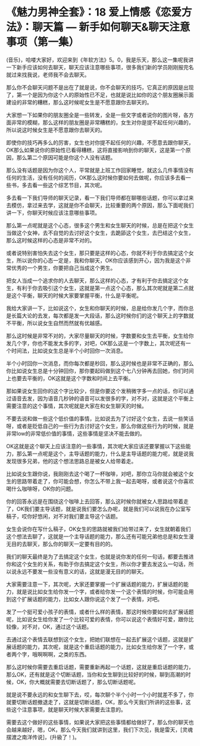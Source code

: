 # 《魅力男神全套》：18 爱上情感《恋爱方法》：聊天篇 — 新手如何聊天&聊天注意事项（第一集）

(音乐)，哈喽大家好，欢迎来到《年软方法》5。0，我是乐天，那么这一集呢我讲一下新手应该如何去聊天，聊天应该注意哪些事项，很多我们新的学员刚刚报完名就过来找我说，老师我不会去聊天。

那么你不会聊天问题不是出在了就是说，你不会聊天的技巧，它真正的原因是出现了，第一个是因为你这个人的原始性已不足，也就是说比如你的这个朋友圈展示面建设的非常的糟糕，那么这时候呢女生是不愿意跟你去聊天的。

大家想一下如果你的朋友圈全是一些转发，全是一些文字或者说你的图片呀，各方面非常的模糊，那么这样的朋友圈是非常糟糕的，女生对你是提不起任何兴趣的，所以说这时候女生是不愿意跟你去聊天的。

即使你的技巧再多么的厉害，女生也对你提不起任何的兴趣，不愿意去跟你聊天，OK那么如果说你的原始性已看得糟糕，这将直接影响到你的聊天，这是第一个原因，那么第二个原因可能是你这个人没有话题。

那么没有话题是因为你这个人，平常就是上班工作回家睡觉，就这么几件事情没有任何的生活，没有任何的阅历，OK那么这时候你要如何去做呢，你应该多去看一些书，多去看一些这个综艺节目，其次呢。

多去看一下我们导师的聊天记录，看一下我们导师都在聊哪些话题，你可以拿过来去模仿，拿过来去学，这就是你不会聊天，比较重要的两个原因，那么下面呢我们讲一下，你聊天时候应该注意哪些事项。

那么第一点呢就是这个心态，很多这个男生和女生聊天的时候，总是在把这个女生当做这个女神，去不自觉的去讨好这个女生，去跪舔这个女生，去巴结这个女生，那么这时候这样的心态是非常不对的。

或者说特别害怕失去这个女生，那只要是这样的心态，你就不利于你去搞定这个女生，所以说你的心态一定是，我和你聊天，OK你应该感到开心，因为我是这个非常优秀的一个男生，你要把自己当成这个男生。

把女人当成一个追求你的人去聊天，那么这样的心态，才有利于你去搞定这个女生，有利于你去吸引这个女生，这就是第一点这个心态，那么其次呢就是第二点就是这个平衡，聊天的时候大家要掌握平衡，什么是平衡呢。

我给大家讲一下，比如说这个，女生和你聊天的时候，总是给你发几个字，而你总是长篇大论的去发，每次都是发一大段话，那么这时候你们的这个聊天上的字数就不平衡，所以说女生自然而然就有优越感。

那么这时候是非常不对的，大家尽量聊天的时候，字数要和女生去平衡，女生给你发几个字，你也不能发太多的字，对吧，OK那么这是一个字数上，其次呢还有一个时间法，比如说女生总是半个小时回你一次消息。

半个小时回你一次消息，而你每次都是秒回，那么这时候也是非常不正确的，那么你比如说女生总是十分钟回你，那你要起码做到这个七八分钟再去回她，你们时间上也要去平衡的，OK这就是这个字数和时间上去平衡。

那如果说女生回你的这个字比较少，但是你要这个发稍微字多一点的话，你可以通过语音去发，因为语音几秒钟的语音可以发很多的字，对不对，这就是这个平衡上需要注意的这个事情，其次呢就是大家在和女生聊天的时候。

不要去说和做一些这个低价值的事情，比如说去为了讨好这个女生，去说一些笑话呀，或者是贬低自己的一些行为去讨好这个女生，那么你做这些行为的时候，就是非常low的非常低价值的事情，这些事情是坚决不能去做的。

OK这就是这个聊天上应该注意的一些事情，其次呢大家应该还要掌握以下这些能力，那么第一点呢是这个，主导话题的能力，什么是主导话题的能力呢，就是说我发现很多兄弟，他的这个想法思路总是被女人给带着走。

比如说女生跟你说，我刚刚去这个喝了一杯咖啡，对吧，那你立马你就会被这个女生的思路带着走了，你可能会想，你怎么不带上我一起去喝呀，或者说这个你喜欢喝什么咖啡呀，OK你的问题。

你的回答永远是在围绕这个咖啡上去回答，那么这时候你就被女人思路给带着走了，OK我们要主导话题，就是说我们要怎么办呢，就是我们可以说我在办公室写稿子，哎你好悠闲，对不对我们要主导这个话题。

女生会说你在写什么稿子，OK女生的思路就被我们给带过来了，女生就朝着我们这个想法去聊了，这就是一个主导话题的能力，那么还有可能兄弟他总是和女生漫无目的去聊天，那么你的聊天一定要有目的的。

我们的聊天最终是为了去搞定这个女生，也就是说你发的任何一句话，都要去推进你和这个女生的关系，有助于你去搞定这个女生，所以你才要去发这么一句话，所以说永远不要发一些没有意义的话，这就是漫无目的的聊天。

大家需要注意一下，其次呢，大家还要掌握一个扩展话题的能力，扩展话题的能力，就是说比如女生给你发一个字，或者给你发一个这个表情的时候，你可能会用到这个扩展话题的能力，比如女人跟你说这个发了一个表情，对吧。

发了一个挺可爱小孩子的表情，或者什么样的表情，那这时候你要如何去扩展话题呢，比如说女生给你发了一个比较可爱的表情，你可以说这个表情好可爱，跟你比较像，对不对，OK，通过这个话题。

去通过这个表情去联想到这个女生，把她们联想在一起去扩展这个话题，这就是扩展话题的能力，其次呢，就是这个重启话题的能力，比如女生给你发了一个字，或者两个字，哦啊啊啊，之类的东西。

那么这时候你需要去重启话题，需要重新再起一个话题，这就是重启话题的能力，那么OK，还有就是这个切断话题，当你和女生聊到比较好的时候，聊到高潮的时候，OK，你大概就需要去切断话题了，那么切断话题呢。

就是说不要永远的和女生聊下去，哎，每次聊个半个小时一个小时就差不多了，你就要切断话题撤退走了，这就是切断话题，OK，那么今天我们所讲的这些事，这些这个注意事项，就是聊天时候大家需要去注意的。

需要去这个做好的这些事情，如果说大家把这些事情都给做好了，那么你的聊天也会越来越好，嗯，OK，那么今天我们就讲到这里，我们下次见，我是雷天，[灵魂摆渡之南洋传说]，(升級了！)。

